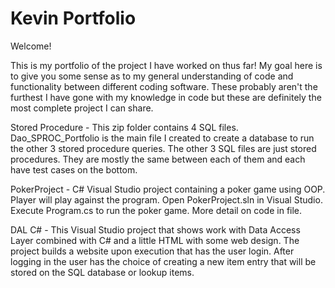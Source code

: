 # Kevin Portfolio

Welcome! 

This is my portfolio of the project I have worked on thus far! My goal here is to give you some sense as to my general understanding of code and functionality between different coding software. These probably aren't the furthest I have gone with my knowledge in code but these are definitely the most complete project I can share.

Stored Procedure - This zip folder contains 4 SQL files. 
                   Dao_SPROC_Portfolio is the main file I created to create a database to run the other 3 stored procedure queries.
                   The other 3 SQL files are just stored procedures. They are mostly the same between each of them and each have test                        cases on the bottom.

PokerProject - C# Visual Studio project containing a poker game using OOP. Player will play against the program.
               Open PokerProject.sln in Visual Studio.
               Execute Program.cs to run the poker game.
               More detail on code in file.

DAL C# - This Visual Studio project that shows work with Data Access Layer combined with C# and a little HTML with some web design. 
         The project builds a website upon execution that has the user login. 
         After logging in the user has the choice of creating a new item entry that will be stored on the SQL database or lookup items.
